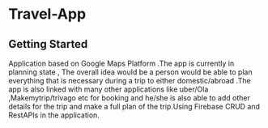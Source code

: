 # Travel-App



## Getting Started

Application based on Google Maps Platform .The app is currently in planning state ,
The overall idea would be a person would be able to plan everything that is necessary during a trip to either domestic/abroad .The app is also linked with many other applications like uber/Ola ,Makemytrip/trivago etc for booking and he/she is also able to add other details for the trip and make a full plan of the trip.Using Firebase CRUD and RestAPIs in the application.


